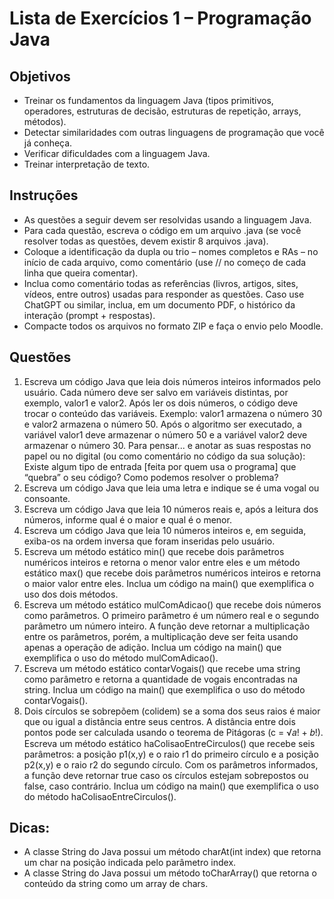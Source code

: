 # Lista de Exercícios 1 – Programação Java

## Objetivos
- Treinar os fundamentos da linguagem Java (tipos primitivos, operadores, estruturas
de decisão, estruturas de repetição, arrays, métodos).
- Detectar similaridades com outras linguagens de programação que você já conheça.
- Verificar dificuldades com a linguagem Java.
- Treinar interpretação de texto.

## Instruções
- As questões a seguir devem ser resolvidas usando a linguagem Java.
- Para cada questão, escreva o código em um arquivo .java (se você resolver todas as
questões, devem existir 8 arquivos .java).
- Coloque a identificação da dupla ou trio – nomes completos e RAs – no início de
cada arquivo, como comentário (use // no começo de cada linha que queira comentar).
- Inclua como comentário todas as referências (livros, artigos, sites, vídeos, entre
outros) usadas para responder as questões. Caso use ChatGPT ou similar, inclua, em
um documento PDF, o histórico da interação (prompt + respostas).
- Compacte todos os arquivos no formato ZIP e faça o envio pelo Moodle.


## Questões
1. Escreva um código Java que leia dois números inteiros informados pelo usuário.
Cada número deve ser salvo em variáveis distintas, por exemplo, valor1 e valor2.
Após ler os dois números, o código deve trocar o conteúdo das variáveis.
Exemplo: valor1 armazena o número 30 e valor2 armazena o número 50. Após o
algoritmo ser executado, a variável valor1 deve armazenar o número 50 e a variável
valor2 deve armazenar o número 30.
Para pensar... e anotar as suas respostas no papel ou no digital (ou como
comentário no código da sua solução):
Existe algum tipo de entrada [feita por quem usa o programa] que “quebra” o seu
código? Como podemos resolver o problema?
2. Escreva um código Java que leia uma letra e indique se é uma vogal ou consoante.
3. Escreva um código Java que leia 10 números reais e, após a leitura dos números,
informe qual é o maior e qual é o menor.
4. Escreva um código Java que leia 10 números inteiros e, em seguida, exiba-os na
ordem inversa que foram inseridas pelo usuário.
5. Escreva um método estático min() que recebe dois parâmetros numéricos inteiros
e retorna o menor valor entre eles e um método estático max() que recebe dois
parâmetros numéricos inteiros e retorna o maior valor entre eles.
Inclua um código na main() que exemplifica o uso dos dois métodos.
6. Escreva um método estático mulComAdicao() que recebe dois números como
parâmetros. O primeiro parâmetro é um número real e o segundo parâmetro um
número inteiro. A função deve retornar a multiplicação entre os parâmetros,
porém, a multiplicação deve ser feita usando apenas a operação de adição.
Inclua um código na main() que exemplifica o uso do método mulComAdicao().
7. Escreva um método estático contarVogais() que recebe uma string como parâmetro
e retorna a quantidade de vogais encontradas na string.
Inclua um código na main() que exemplifica o uso do método contarVogais().
8. Dois círculos se sobrepõem (colidem) se a soma dos seus raios é maior que ou
igual a distância entre seus centros. A distância entre dois pontos pode ser
calculada usando o teorema de Pitágoras (c = √𝑎! + 𝑏!). Escreva um método
estático haColisaoEntreCirculos() que recebe seis parâmetros: a posição p1(x,y) e o
raio r1 do primeiro círculo e a posição p2(x,y) e o raio r2 do segundo círculo. Com
os parâmetros informados, a função deve retornar true caso os círculos estejam
sobrepostos ou false, caso contrário.
Inclua um código na main() que exemplifica o uso do método
haColisaoEntreCirculos().

## Dicas:
- A classe String do Java possui um método charAt(int index) que retorna um
char na posição indicada pelo parâmetro index.
- A classe String do Java possui um método toCharArray() que retorna o
conteúdo da string como um array de chars.
